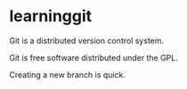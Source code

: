 # learninggit
Git is a distributed version control system.

Git is free software distributed under the GPL.

Creating a new branch is quick.